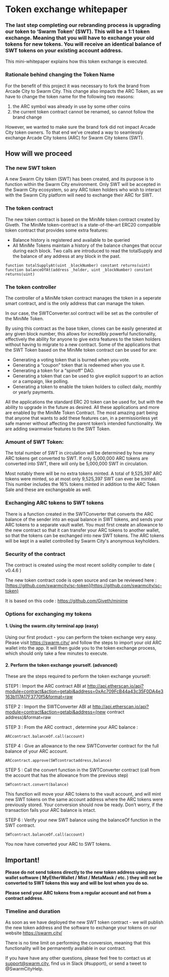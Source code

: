 ﻿# Token exchange whitepaper 

### The last step completing our rebranding process is upgrading our token to ‘Swarm Token’ (SWT). This will be a 1:1 token exchange. Meaning that you will have to exchange your old tokens for new tokens. You will receive an identical balance of SWT tokens on your existing account address.

This mini-whitepaper explains how this token exchange is executed.

### Rationale behind changing the Token Name

For the benefit of this project it was necessary to fork the brand from Arcade City to Swarm City. This change also impacts the ARC Token, as we have to change the token name for the following two reasons:

1. the ARC symbol was already in use by some other coins
2. the current token contract cannot be renamed, so cannot follow the brand change

However, we wanted to make sure the brand fork did not impact Arcade City token owners. To that end we’ve created a way to seamlessly exchange Arcade City tokens (ARC) for Swarm City tokens (SWT).

## How will we proceed
### The new SWT token 

A new Swarm City token (SWT) has been created, and its purpose is to function within the Swarm City environment. Only SWT will be accepted in the Swarm City ecosystem, so any ARC token holders who wish to interact with the Swarm City platform will need to exchange their ARC for SWT.

### The token contract

The new token contract is based on the MiniMe token contract created by Giveth. 
The MiniMe token-contract is a state-of-the-art ERC20 compatible token contract that provides some extra features: 
- Balance history is registered and available to be queried
- All MiniMe Tokens maintain a history of the balance changes that occur during each block. Two calls are introduced to read the totalSupply and the balance of any address at any block in the past.

```
function totalSupplyAt(uint _blockNumber) constant returns(uint)
function balanceOfAt(address _holder, uint _blockNumber) constant returns(uint)
```

### The token controller
The controller of a MiniMe token contract manages the token in a seperate smart contract, and is the only address that can manage the token.

In our case, the SWTConverter.sol contract will be set as the controller of the MiniMe Token.

By using this contract as the base token, clones can be easily generated at any given block number, this allows for incredibly powerful functionality, effectively the ability for anyone to give extra features to the token holders without having to migrate to a new contract. Some of the applications that the SWT Token based on the MiniMe token contract can be used for are:

- Generating a voting token that is burned when you vote.
- Generating a “coupon” token that is redeemed when you use it.
- Generating a token for a “spinoff” DAO.
- Generating a token that can be used to give explicit support to an action or a campaign, like polling.
- Generating a token to enable the token holders to collect daily, monthly or yearly payments.

All the applications the standard ERC 20 token can be used for, but with the ability to upgrade in the future as desired.
All these applications and more are enabled by the MiniMe Token Contract. The most amazing part being that anyone that wants to add these features can, in a permissionless yet safe manner without affecting the parent token’s intended functionality. We are adding swarmwise features to the SWT Token.

### Amount of SWT Token:
The total number of SWT in circulation will be determined by how many ARC tokens get converted to SWT. If only 5,000,000 ARC tokens are converted into SWT, there will only be 5,000,000 SWT in circulation.

Most notably there will be no extra tokens minted. A total of 9,525,397 ARC tokens were minted, so at most only 9,525,397 SWT can ever be minted. This number includes the 16% tokens minted in addition to the ARC Token Sale and these are exchangeable as well. 

### Exchanging ARC tokens to SWT tokens
There is a function created in the SWTConverter that converts the ARC balance of the sender into an equal balance in SWT tokens, and sends your ARC tokens to a separate vault wallet. You must first create an allowance to the new contract so that it can transfer your ARC tokens to another wallet, so that the tokens can be exchanged into new SWT tokens.
The ARC tokens will be kept in a wallet controlled by Swarm City's anonymous keyholders.

### Security of the contract

The contract is created using the most recent solidity compiler to date ( v0.4.6 )

The new token contract code is open source and can be reviewed here : 
[https://github.com/swarmcity/sc-token](https://github.com/swarmcity/sc-token)

It is based on this code :
https://github.com/Giveth/minime 

### Options for exchanging my tokens
#### 1. Using the swarm.city terminal app (easy)
Using our first product - you can perform the token exchange very easy.
Please visit https://swarm.city/ and follow the steps to import your old ARC wallet into the app. It will then guide you to the token exchange process, which should only take a few minutes to execute.

#### 2. Perform the token exchange yourself. (advanced)

These are the steps required to perform the token exchange yourself:

STEP1 : Import the ARC contract ABI at
http://api.etherscan.io/api?module=contract&action=getabi&address=0xAc709FcB44a43c35F0DA4e3163b117A17F3770f5&format=raw

STEP 2 : Import the SWTConverter ABI at
http://api.etherscan.io/api?module=contract&action=getabi&address=(new contract address)&format=raw

STEP 3 : From the ARC contract , determine your ARC balance :

```
ARCcontract.balanceOf.call(account)
```

STEP 4 : Give an allowance to the new SWTConverter contract for the full balance of your ARC account. 
```
ARCcontract.approve(SWTcontractaddress,balance)
```

STEP 5 : Call the convert function in the SWTConverter contract (call from the account that has the allowance from the previous step)
```
SWTcontract.convert(balance)
```
This function will move your ARC tokens to the vault account, and will mint new SWT tokens on the same account address where the ARC tokens were previously stored.
Your conversion should now be ready. 
Don’t worry, if the transaction fails your ARC balance is intact.

STEP 6 : Verify your new SWT balance using the balanceOf function in the SWT contract. 
```
SWTcontract.balanceOf.call(account)
```

You now have converted your ARC to SWT tokens.


## Important!
**Please do not send tokens directly to the new token address using any wallet software ( MyEtherWallet / Mist / MetaMask / etc. ) they will not be converted to SWT tokens this way and will be lost when you do so.**

**Please send your ARC tokens from a regular account and not from a contract address.**


### Timeline and duration

As soon as we have deployed the new SWT token contract - we will publish the new token address and the software to exchange your tokens on our website https://swarm.city/ 

There is no time limit on performing the conversion, meaning that this functionality will be permanently available in our contract.

If you have have any other questions, please feel free to contact us at support@swarm.city, find us in Slack (#support), or send a tweet to @SwarmCityHelp.
